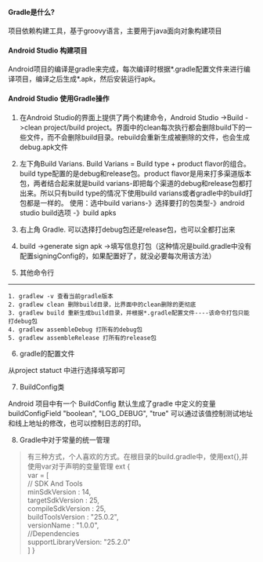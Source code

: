 #### Gradle是什么?

项目依赖构建工具，基于groovy语言，主要用于java面向对象构建项目

#### Android Studio 构建项目

Android项目的编译是gradle来完成，每次编译时根据*.gradle配置文件来进行编译项目，编译之后生成*.apk，然后安装运行apk。

#### Android Studio 使用Gradle操作
1. 在Android Studio的界面上提供了两个构建命令，Android Studio ->Build ->clean project/build project。界面中的clean每次执行都会删除build下的一些文件，而不会删除build目录。rebuild会重新生成被删除的文件，也会生成debug.apk文件

2. 左下角Build Varians. Build Varians = Build type + product flavor的组合。
build type配置的是debug和release包。product flavor是用来打多渠道版本包，两者结合起来就是build varians-即把每个渠道的debug和release包都打出来。所以只有build type的情况下使用build varians或者gradle中的build打包都是一样的。
使用：选中build varians-》选择要打的包类型-》android studio build选项 -》build apks

3. 右上角 Gradle.
可以选择打debug包还是release包，也可以全都打出来

4. build ->generate sign apk ->填写信息打包（这种情况是build.gradle中没有配置signingConfig的，如果配置好了，就没必要每次用该方法）

5. 其他命令行
---
    1. gradlew -v 查看当前gradle版本
    2. gradlew clean 删除build目录，比界面中的clean删除的更彻底
    3. gradlew build 重新生成build目录，并根据*.gradle配置文件----该命令打包只能打debug包
    4. gradlew assembleDebug 打所有的debug包
    5. gradlew assembleRelease 打所有的release包

    
    
6. gradle的配置文件

从project statuct 中进行选择填写即可

7. BuildConfig类

 Android 项目中有一个 BuildConfig 默认生成了gradle 中定义的变量buildConfigField "boolean", "LOG_DEBUG", "true"
可以通过该值控制测试地址和线上地址的修改，也可以控制日志的打印。

8. Gradle中对于常量的统一管理
>有三种方式，个人喜欢的方式。在根目录的build.gradle中，使用ext{},并使用var对于声明的变量管理
ext {   
     var = [           
        // SDK And Tools            
        minSdkVersion        : 14,  
        targetSdkVersion     : 25,            
        compileSdkVersion    : 25,           
        buildToolsVersion    : "25.0.2",            
        versionName          : "1.0.0",            
        //Dependencies            
        supportLibraryVersion: "25.2.0"    
        ]
        }


